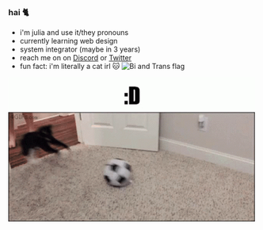 ### hai 🐈


- i'm julia and use it/they pronouns
- currently learning web design
- system integrator (maybe in 3 years)
- reach me on on [Discord](https://discordapp.com/users/266933082106363905) or [Twitter](https://twitter.com/techkity)
- fun fact: i'm literally a cat irl 🐱
![Bi and Trans flag]([/assets/gifs/meow.gif](https://badge.les.bi/88x31/trans/bi/45-degree/outset.svg))

 ![Gif of a cat playing with a ball with the caption ":D"](/assets/gifs/meow.gif)
